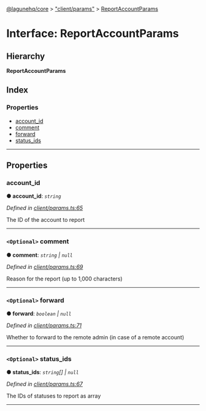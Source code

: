 [@lagunehq/core](../README.md) > ["client/params"](../modules/_client_params_.md) > [ReportAccountParams](../interfaces/_client_params_.reportaccountparams.md)

# Interface: ReportAccountParams

## Hierarchy

**ReportAccountParams**

## Index

### Properties

* [account_id](_client_params_.reportaccountparams.md#account_id)
* [comment](_client_params_.reportaccountparams.md#comment)
* [forward](_client_params_.reportaccountparams.md#forward)
* [status_ids](_client_params_.reportaccountparams.md#status_ids)

---

## Properties

<a id="account_id"></a>

###  account_id

**● account_id**: *`string`*

*Defined in [client/params.ts:65](https://github.com/lagunehq/core/blob/9f0a933/src/client/params.ts#L65)*

The ID of the account to report

___
<a id="comment"></a>

### `<Optional>` comment

**● comment**: *`string` \| `null`*

*Defined in [client/params.ts:69](https://github.com/lagunehq/core/blob/9f0a933/src/client/params.ts#L69)*

Reason for the report (up to 1,000 characters)

___
<a id="forward"></a>

### `<Optional>` forward

**● forward**: *`boolean` \| `null`*

*Defined in [client/params.ts:71](https://github.com/lagunehq/core/blob/9f0a933/src/client/params.ts#L71)*

Whether to forward to the remote admin (in case of a remote account)

___
<a id="status_ids"></a>

### `<Optional>` status_ids

**● status_ids**: *`string`[] \| `null`*

*Defined in [client/params.ts:67](https://github.com/lagunehq/core/blob/9f0a933/src/client/params.ts#L67)*

The IDs of statuses to report as array

___

